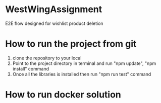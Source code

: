 # WestWingAssignment
 E2E flow designed for wishlist product deletion

# How to run the project from git
 1. clone the repository to your local
 2. Point to the project directory in terminal and run "npm update", "npm install" command
 3. Once all the libraries is installed then run "npm run test" command

# How to run docker solution

